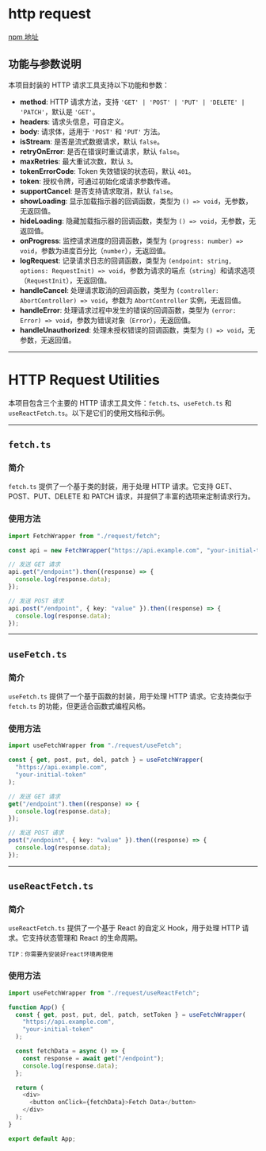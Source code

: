 # http request

[npm 地址](https://www.npmjs.com/package/@vexjs/http-request)

## 功能与参数说明

本项目封装的 HTTP 请求工具支持以下功能和参数：

- **method**: HTTP 请求方法，支持 `'GET' | 'POST' | 'PUT' | 'DELETE' | 'PATCH'`，默认是 `'GET'`。
- **headers**: 请求头信息，可自定义。
- **body**: 请求体，适用于 `'POST'` 和 `'PUT'` 方法。
- **isStream**: 是否是流式数据请求，默认 `false`。
- **retryOnError**: 是否在错误时重试请求，默认 `false`。
- **maxRetries**: 最大重试次数，默认 `3`。
- **tokenErrorCode**: Token 失效错误的状态码，默认 `401`。
- **token**: 授权令牌，可通过初始化或请求参数传递。
- **supportCancel**: 是否支持请求取消，默认 `false`。
- **showLoading**: 显示加载指示器的回调函数，类型为 `() => void`，无参数，无返回值。
- **hideLoading**: 隐藏加载指示器的回调函数，类型为 `() => void`，无参数，无返回值。
- **onProgress**: 监控请求进度的回调函数，类型为 `(progress: number) => void`，参数为进度百分比（`number`），无返回值。
- **logRequest**: 记录请求日志的回调函数，类型为 `(endpoint: string, options: RequestInit) => void`，参数为请求的端点（`string`）和请求选项（`RequestInit`），无返回值。
- **handleCancel**: 处理请求取消的回调函数，类型为 `(controller: AbortController) => void`，参数为 `AbortController` 实例，无返回值。
- **handleError**: 处理请求过程中发生的错误的回调函数，类型为 `(error: Error) => void`，参数为错误对象（`Error`），无返回值。
- **handleUnauthorized**: 处理未授权错误的回调函数，类型为 `() => void`，无参数，无返回值。

---

# HTTP Request Utilities

本项目包含三个主要的 HTTP 请求工具文件：`fetch.ts`、`useFetch.ts` 和 `useReactFetch.ts`。以下是它们的使用文档和示例。

---

## `fetch.ts`

### 简介

`fetch.ts` 提供了一个基于类的封装，用于处理 HTTP 请求。它支持 GET、POST、PUT、DELETE 和 PATCH 请求，并提供了丰富的选项来定制请求行为。

### 使用方法

```typescript
import FetchWrapper from "./request/fetch";

const api = new FetchWrapper("https://api.example.com", "your-initial-token");

// 发送 GET 请求
api.get("/endpoint").then((response) => {
  console.log(response.data);
});

// 发送 POST 请求
api.post("/endpoint", { key: "value" }).then((response) => {
  console.log(response.data);
});
```

---

## `useFetch.ts`

### 简介

`useFetch.ts` 提供了一个基于函数的封装，用于处理 HTTP 请求。它支持类似于 `fetch.ts` 的功能，但更适合函数式编程风格。

### 使用方法

```typescript
import useFetchWrapper from "./request/useFetch";

const { get, post, put, del, patch } = useFetchWrapper(
  "https://api.example.com",
  "your-initial-token"
);

// 发送 GET 请求
get("/endpoint").then((response) => {
  console.log(response.data);
});

// 发送 POST 请求
post("/endpoint", { key: "value" }).then((response) => {
  console.log(response.data);
});
```

---

## `useReactFetch.ts`

### 简介

`useReactFetch.ts` 提供了一个基于 React 的自定义 Hook，用于处理 HTTP 请求。它支持状态管理和 React 的生命周期。

```
TIP：你需要先安装好react环境再使用
```

### 使用方法

```typescript
import useFetchWrapper from "./request/useReactFetch";

function App() {
  const { get, post, put, del, patch, setToken } = useFetchWrapper(
    "https://api.example.com",
    "your-initial-token"
  );

  const fetchData = async () => {
    const response = await get("/endpoint");
    console.log(response.data);
  };

  return (
    <div>
      <button onClick={fetchData}>Fetch Data</button>
    </div>
  );
}

export default App;
```